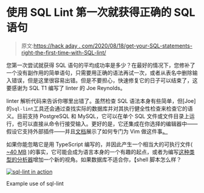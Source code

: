 # 使用 SQL Lint 第一次就获得正确的 SQL 语句

> 原文:[https://hack aday . com/2020/08/18/get-your-SQL-statements-right-the-first-time-with-SQL-lint/](https://hackaday.com/2020/08/18/get-your-sql-statements-right-the-first-time-with-sql-lint/)

您第一次尝试就获得 SQL 语句的平均成功率是多少？在最好的情况下，您修补了一个没有副作用的简单语句，只需要用正确的语法再试一次，或者从表名中删除输入错误，但是这里很容易出错。但是不要担心，快速修复它的日子可以结束了，这要感谢为 SQL T1 编写了 linter 的 Joe Reynolds。

linter 解析代码来告诉你哪里出错了。虽然检查 SQL 语法本身有些简单，但[Joe]的`sql-lint`工具还会通过查找实际的数据库并对其执行健全性检查来检查它的语义。目前支持 PostgreSQL 和 MySQL，它可以在单个 SQL 文件或文件目录上运行，也可以直接从命令行接受输入。更好的是，它还集成在你选择的编辑器中——假设它支持外部插件——并且[文档](https://sql-lint.readthedocs.io/en/latest/index.html)展示了如何专门为 Vim 做这件事[。](https://sql-lint.readthedocs.io/en/latest/files/configuration.html#editor-integration)

如果你能忽略它是用 TypeScript 编写的，并因此产生一个相当大的可执行文件( [~40 MB](https://github.com/joereynolds/sql-lint/releases) )的事实，它可能会成为语言本身的一个有趣的起点，或者为编写[这种类型的分析器](https://hackaday.com/2018/12/12/warnings-on-steroids-static-code-analysis-tools/)增加一个新的视角。如果数据库不适合你，【shell 脚本怎么样？

[![sql-lint in action](../Images/15c3ef07dce02c08d183a905754b1a7b.png)](https://hackaday.com/wp-content/uploads/2020/08/sql-lint-in-action.gif)

Example use of sql-lint